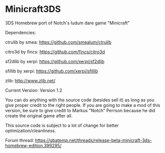 # Minicraft3DS
3DS Homebrew port of Notch's ludum dare game "Minicraft"

Dependencies:

ctrulib by smea: https://github.com/smealum/ctrulib

citro3d by fincs: https://github.com/fincs/citro3d

sf2dlib by xerpi: https://github.com/xerpi/sf2dlib

sfillib by xerpi: https://github.com/xerpi/sfillib

zlib: http://www.zlib.net/

Current Version: Version 1.2

You can do anything with the source code (besides sell it) as long as you give proper credit to the right people. 
If you are going to make a mod of this version, be sure to give credit to Markus "Notch" Perrson because he did create the original game after all.

This source code is subject to a lot of change for better optimization/cleanliness.

Forum thread: https://gbatemp.net/threads/release-beta-minicraft-3ds-homebrew-edition.399295/
